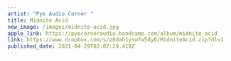 ```yaml
---
artist: "Pye Audio Corner "
title: Midnite Acid
new_image: /images/midnite-acid.jpg
apple_link: https://pyecorneraudio.bandcamp.com/album/midnite-acid
link: https://www.dropbox.com/s/z6dah1yswfw5dy6/MidniteAcid.zip?dl=1
published_date: 2021-04-29T02:07:29.410Z
---
```

